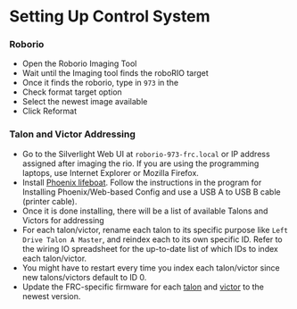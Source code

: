 # Setting Up Control System

### Roborio
- Open the Roborio Imaging Tool
- Wait until the Imaging tool finds the roboRIO target
- Once it finds the roborio, type in `973` in the
- Check format target option
- Select the newest image available
- Click Reformat

### Talon and Victor Addressing
- Go to the Silverlight Web UI at `roborio-973-frc.local` or IP address assigned after imaging the rio. If you are using the programming laptops, use Internet Explorer or Mozilla Firefox.
- Install [Phoenix lifeboat](http://www.ctr-electronics.com/control-system/hro.html#product_tabs_technical_resources). Follow the instructions in the program for Installing Phoenix/Web-based Config and use a USB A to USB B cable (printer cable).
- Once it is done installing, there will be a list of available Talons and Victors for addressing
- For each talon/victor, rename each talon to its specific purpose like `Left Drive Talon A Master`, and reindex each to its own specific ID. Refer to the wiring IO spreadsheet for the up-to-date list of which IDs to index each talon/victor.
- You might have to restart every time you index each talon/victor since new talons/victors default to ID 0.
- Update the FRC-specific firmware for each [talon](http://www.ctr-electronics.com/talon-srx.html#product_tabs_technical_resources) and [victor](http://www.ctr-electronics.com/victor-spx.html#product_tabs_technical_resources) to the newest version.
